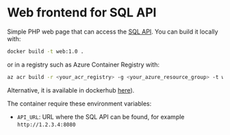 # Web frontend for SQL API

Simple PHP web page that can access the [SQL API](../api/README.md). You can build it locally with:

```bash
docker build -t web:1.0 .
```

or in a registry such as Azure Container Registry with:

```bash
az acr build -r <your_acr_registry> -g <your_azure_resource_group> -t web:1.0 .
```

Alternative, it is available in dockerhub [here](https://hub.docker.com/repository/docker/erjosito/whomai)).

The container require these environment variables:

* `API_URL`: URL where the SQL API can be found, for example `http://1.2.3.4:8080`
